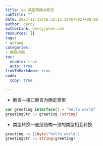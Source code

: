 ```yaml
---
title: go 类型转换与断言
subTitle: ""
date: 2023-11-15T16:32:13.284676927+08:00
author: darcy
authorLink: darcyjoven.com
resources: []
tags:
- golang
categories:
- 编程问题
toc:
  enable: true
  auto: true
linkToMarkdown: true
code:
  copy: true

---
```



- 断言—接口断言为确定类型

```go
var greeting interface{} = "hello world"
greetingStr := greeting.(string)
```

- 类型转换—底层结构一致的类型相互转换

```go
greeting := []byte("hello world")
greetingStr := string(greeting)
```



